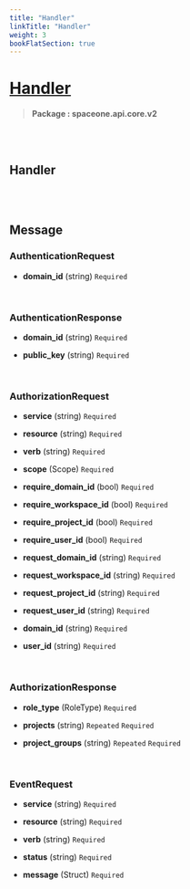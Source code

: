 ```yaml
---
title: "Handler"
linkTitle: "Handler"
weight: 3
bookFlatSection: true
---
```

# [Handler](#Handler)



>  **Package : spaceone.api.core.v2**

<br>
<br>

## Handler







<br>
<br>

## Message



### AuthenticationRequest
* **domain_id** (string)   `Required` 

    <br>

### AuthenticationResponse
* **domain_id** (string)   `Required` 

    
* **public_key** (string)   `Required` 

    <br>

### AuthorizationRequest
* **service** (string)   `Required` 

    
* **resource** (string)   `Required` 

    
* **verb** (string)   `Required` 

    
* **scope** (Scope)   `Required` 

    
* **require_domain_id** (bool)   `Required` 

    
* **require_workspace_id** (bool)   `Required` 

    
* **require_project_id** (bool)   `Required` 

    
* **require_user_id** (bool)   `Required` 

    
* **request_domain_id** (string)   `Required` 

    
* **request_workspace_id** (string)   `Required` 

    
* **request_project_id** (string)   `Required` 

    
* **request_user_id** (string)   `Required` 

    
* **domain_id** (string)   `Required` 

    
* **user_id** (string)   `Required` 

    <br>

### AuthorizationResponse
* **role_type** (RoleType)   `Required` 

    
* **projects** (string)  `Repeated`    `Required` 

    
* **project_groups** (string)  `Repeated`    `Required` 

    <br>

### EventRequest
* **service** (string)   `Required` 

    
* **resource** (string)   `Required` 

    
* **verb** (string)   `Required` 

    
* **status** (string)   `Required` 

    
* **message** (Struct)   `Required` 

    <br>
